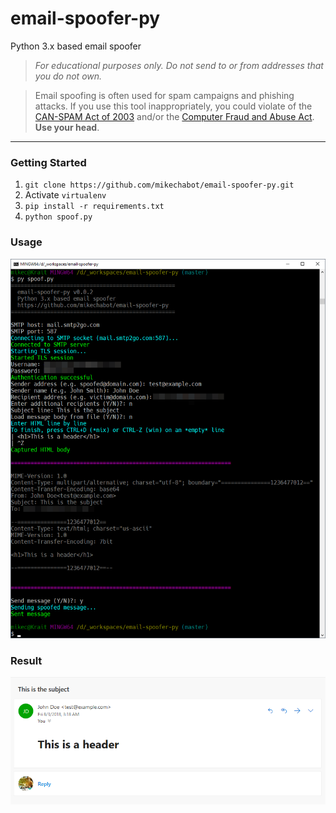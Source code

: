 # email-spoofer-py
Python 3.x based email spoofer 

> *For educational purposes only. Do not send to or from addresses that you do not own.* 

> Email spoofing is often used for spam campaigns and phishing attacks. If you use this tool inappropriately, you could violate of the [CAN-SPAM Act of 2003](https://en.wikipedia.org/wiki/CAN-SPAM_Act_of_2003) and/or the [Computer Fraud and Abuse Act](https://en.wikipedia.org/wiki/Computer_Fraud_and_Abuse_Act). **Use your head**.

----

### Getting Started

1. `git clone https://github.com/mikechabot/email-spoofer-py.git`
3. Activate `virtualenv`
2. `pip install -r requirements.txt`
3. `python spoof.py`

### Usage
<img src='https://raw.githubusercontent.com/mikechabot/image-assets/master/email-spoofer-py.png' alt='logo' aria-label='https://github.com/mikechabot/email-spoofer-py' />

### Result
<img src='https://raw.githubusercontent.com/mikechabot/image-assets/master/email-spoofer-py-email.png' alt='logo' aria-label='https://github.com/mikechabot/email-spoofer-py-email' />
